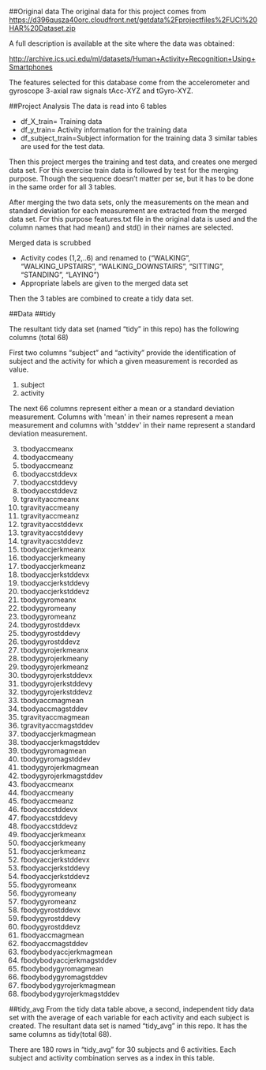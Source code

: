 ##Original data
The original data for this project comes from 
https://d396qusza40orc.cloudfront.net/getdata%2Fprojectfiles%2FUCI%20HAR%20Dataset.zip

A full description is available at the site where the data was obtained:

http://archive.ics.uci.edu/ml/datasets/Human+Activity+Recognition+Using+Smartphones


The features selected for this database come from the accelerometer and gyroscope 3-axial raw signals tAcc-XYZ and tGyro-XYZ. 

##Project Analysis
The data is read into 6 tables
* df_X_train= Training data 
* df_y_train= Activity information for the training data
* df_subject_train=Subject information for the training data
3 similar tables are used for the test data. 

Then this project merges the training and test data, and creates one merged data set. For this exercise train data is followed by test for the merging purpose. Though the sequence doesn’t matter per se, but it has to be done in the same order for all 3 tables.

After merging the two data sets, only the measurements on the mean and standard deviation for each measurement are extracted from the merged data set.
For this purpose features.txt file in the original data is used and the column names that had mean() and std() in their names are selected.

Merged data is scrubbed
* Activity codes (1,2,..6) and renamed to (“WALKING”, “WALKING_UPSTAIRS”, “WALKING_DOWNSTAIRS”, “SITTING”, “STANDING”, “LAYING”)
* Appropriate labels are given to the merged data set

Then the 3 tables are combined to create a tidy data set.

##Data
##tidy

The resultant tidy data set (named “tidy” in this repo) has the following columns (total 68)

First two columns “subject” and “activity” provide the identification of subject and the activity for which a given measurement is recorded as value.
1. subject
2. activity

The next 66 columns represent either a mean or a standard deviation measurement. Columns with 'mean' in their names represent a mean measurement and columns with 'stddev' in their name represent a standard deviation measurement.

3. tbodyaccmeanx
4. tbodyaccmeany
5. tbodyaccmeanz
6. tbodyaccstddevx
7. tbodyaccstddevy
8. tbodyaccstddevz
9. tgravityaccmeanx
10. tgravityaccmeany
11.	tgravityaccmeanz
12.	tgravityaccstddevx
13.	tgravityaccstddevy
14.	tgravityaccstddevz
15.	tbodyaccjerkmeanx
16.	tbodyaccjerkmeany
17.	tbodyaccjerkmeanz
18.	tbodyaccjerkstddevx
19.	tbodyaccjerkstddevy
20.	tbodyaccjerkstddevz
21.	tbodygyromeanx
22.	tbodygyromeany
23.	tbodygyromeanz
24.	tbodygyrostddevx
25.	tbodygyrostddevy
26.	tbodygyrostddevz
27.	tbodygyrojerkmeanx
28.	tbodygyrojerkmeany
29.	tbodygyrojerkmeanz
30.	tbodygyrojerkstddevx
31.	tbodygyrojerkstddevy
32.	tbodygyrojerkstddevz
33.	tbodyaccmagmean
34.	tbodyaccmagstddev
35.	tgravityaccmagmean
36.	tgravityaccmagstddev
37.	tbodyaccjerkmagmean
38.	tbodyaccjerkmagstddev
39.	tbodygyromagmean
40.	tbodygyromagstddev
41.	tbodygyrojerkmagmean
42.	tbodygyrojerkmagstddev
43.	fbodyaccmeanx
44.	fbodyaccmeany
45.	fbodyaccmeanz
46.	fbodyaccstddevx
47.	fbodyaccstddevy
48.	fbodyaccstddevz
49.	fbodyaccjerkmeanx
50.	fbodyaccjerkmeany
51.	fbodyaccjerkmeanz
52.	fbodyaccjerkstddevx
53.	fbodyaccjerkstddevy
54.	fbodyaccjerkstddevz
55.	fbodygyromeanx
56.	fbodygyromeany
57.	fbodygyromeanz
58.	fbodygyrostddevx
59.	fbodygyrostddevy
60.	fbodygyrostddevz
61.	fbodyaccmagmean
62.	fbodyaccmagstddev
63.	fbodybodyaccjerkmagmean
64.	fbodybodyaccjerkmagstddev
65.	fbodybodygyromagmean
66.	fbodybodygyromagstddev
67.	fbodybodygyrojerkmagmean
68.	fbodybodygyrojerkmagstddev



##tidy_avg
From the tidy data table above, a second, independent tidy data set with the average of each variable for each activity and each subject is created.
The resultant data set is named “tidy_avg” in this repo. It has the same columns as tidy(total 68).

There are 180 rows in “tidy_avg” for 30 subjects and 6 activities. Each subject and activity combination serves as a index in this table.



